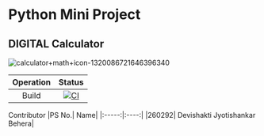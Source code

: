 <h1> Python Mini Project</h1>
<h2>  DIGITAL Calculator </h2>

![calculator+math+icon-1320086721646396340](https://user-images.githubusercontent.com/62944627/116775009-f9972c00-aa7d-11eb-833f-f601832fb4ad.png)


|Operation|Status|
|:---:|:---:|
|Build|[![CI](https://github.com/Devishakti2230/260292_miniProject/actions/workflows/main.yml/badge.svg)](https://github.com/Devishakti2230/260292_miniProject/actions/workflows/main.yml)|

Contributor
|PS No.|	Name|
|:-----:|:----:|
|260292|	Devishakti Jyotishankar Behera|
